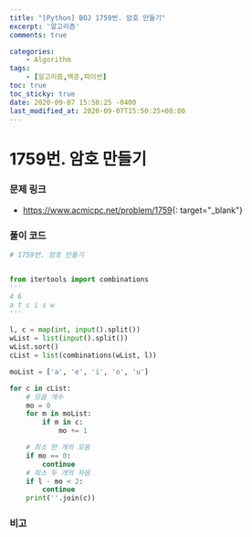 ```yaml
---
title: "[Python] BOJ 1759번. 암호 만들기"
excerpt: '알고리즘'
comments: true

categories:
    - Algorithm
tags:
    - [알고리즘,백준,파이썬]
toc: true
toc_sticky: true
date: 2020-09-07 15:50:25 -0400
last_modified_at: 2020-09-07T15:50:25+08:00
---
```


# 1759번. 암호 만들기

### 문제 링크
- <https://www.acmicpc.net/problem/1759>{: target="\_blank"}

### 풀이 코드

```python
# 1759번. 암호 만들기


from itertools import combinations
'''
4 6
a t c i s w
'''

l, c = map(int, input().split())
wList = list(input().split())
wList.sort()
cList = list(combinations(wList, l))

moList = ['a', 'e', 'i', 'o', 'u']

for c in cList:
    # 모음 개수
    mo = 0
    for m in moList:
        if m in c:
            mo += 1

    # 최소 한 개의 모음
    if mo == 0:
        continue
    # 최소 두 개의 자음
    if l - mo < 2:
        continue
    print(''.join(c))
```

### 비고